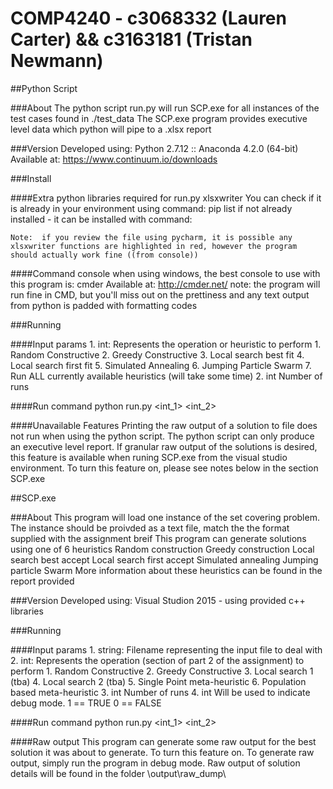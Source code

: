 # COMP4240 - c3068332 (Lauren Carter) && c3163181 (Tristan Newmann)


##Python Script

###About
	The python script run.py will run SCP.exe for all instances of the test cases found in ./test_data
	The SCP.exe program provides executive level data which python will pipe to a .xlsx report

###Version
	Developed using:
	Python 2.7.12 :: Anaconda 4.2.0 (64-bit)
	Available at:	https://www.continuum.io/downloads
	
	
###Install
	
####Extra python libraries required for run.py
	xlsxwriter
	You can check if it is already in your environment using command:
		pip list
	if not already installed - it can be installed with command:
		
	Note:  if you review the file using pycharm, it is possible any xlsxwriter functions are highlighted in red, however the program should actually work fine ((from console))
	
####Command console
	when using windows, the best console to use with this program is: cmder
	Available at: http://cmder.net/
	note: the program will run fine in CMD, but you'll miss out on the prettiness and any text output from python is padded with formatting codes

###Running
	
####Input params
	1. int:	Represents the operation or heuristic to perform
		1.  Random Constructive
		2.  Greedy Constructive
		3.  Local search best fit
		4.  Local search first fit
		5.  Simulated Annealing
		6.  Jumping Particle Swarm
		7.  Run ALL currently available heuristics (will take some time)
	2. int	Number of runs
	
####Run command
	python run.py <int_1> <int_2>
	
####Unavailable Features
  Printing the raw output of a solution to file does not run when using the python script.
  The python script can only produce an executive level report.
  If granular raw output of the solutions is desired, this feature is available when runing SCP.exe from the visual studio environment.
  To turn this feature on, please see notes below in the section SCP.exe 
 

##SCP.exe

###About
	This program will load one instance of the set covering problem.
	The instance should be proivded as a text file, match the the format supplied with the assignment breif
	This program can generate solutions using one of 6 heuristics
		Random construction
		Greedy construction
		Local search best accept
		Local search first accept
		Simulated annealing
		Jumping particle Swarm
	More information about these heuristics can be found in the report provided

###Version
	Developed using:
	Visual Studion 2015 - using provided c++ libraries

###Running
	
####Input params
	1. string:		Filename representing the input file to deal with
 	2. int:			Represents the operation (section of part 2 of the assignment) to perform
					1.  Random Constructive
					2.  Greedy Constructive
					3.  Local search 1 (tba)
					4.  Local search 2 (tba)
					5.  Single Point meta-heuristic
					6.  Population based meta-heuristic
	3. int			Number of runs
	4. int			Will be used to indicate debug mode. 1 == TRUE 0 == FALSE
	
####Run command
	python run.py <int_1> <int_2>

####Raw output
	This program can generate some raw output for the best solution it was about to generate.  To turn this feature on.  To generate raw output, simply run the program in debug mode. Raw output of solution details will be found in the folder \output\raw_dump\
